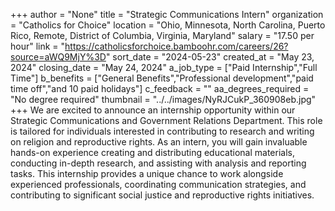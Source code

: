 +++
author = "None"
title = "Strategic Communications Intern"
organization = "Catholics for Choice"
location = "Ohio, Minnesota, North Carolina, Puerto Rico, Remote, District of Columbia, Virginia, Maryland"
salary = "17.50 per hour"
link = "https://catholicsforchoice.bamboohr.com/careers/26?source=aWQ9MjY%3D"
sort_date = "2024-05-23"
created_at = "May 23, 2024"
closing_date = "May 24, 2024"
a_job_type = ["Paid Internship","Full Time"]
b_benefits = ["General Benefits","Professional development","paid time off","and 10 paid holidays"]
c_feedback = ""
aa_degrees_required = "No degree required"
thumbnail = "../../images/NyRJCukP_360908eb.jpg"
+++
We are excited to announce an internship opportunity within our Strategic Communications and Government Relations Department. This role is tailored for individuals interested in contributing to research and writing on religion and reproductive rights. As an intern, you will gain invaluable hands-on experience creating and distributing educational materials, conducting in-depth research, and assisting with analysis and reporting tasks. This internship provides a unique chance to work alongside experienced professionals, coordinating communication strategies, and contributing to significant social justice and reproductive rights initiatives.
